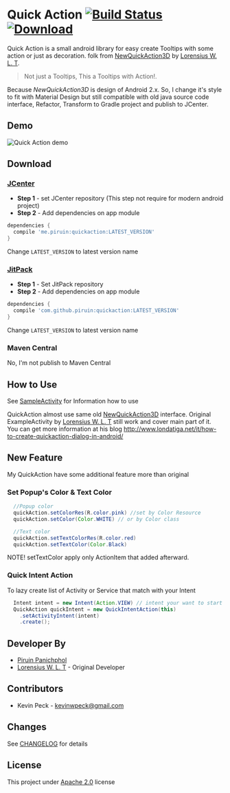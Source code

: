 # Quick Action [![Build Status](https://travis-ci.org/piruin/QuickAction.svg?branch=master)](https://travis-ci.org/piruin/QuickAction) [ ![Download](https://api.bintray.com/packages/blazei/maven/QuickAction/images/download.svg) ](https://bintray.com/blazei/maven/QuickAction/_latestVersion)

Quick Action is a small android library for easy create Tooltips with some action or
just as decoration. folk from [NewQuickAction3D] by [Lorensius W. L. T].

> Not just a Tooltips, This a Tooltips with Action!.

Because *NewQuickAction3D* is design of Android 2.x. So, I change it's style to fit with Material Design
but still compatible with old java source code interface, Refactor, Transform to Gradle project
and publish to JCenter.

## Demo

![Quick Action demo][demo]

## Download

### [JCenter]

- **Step 1** - set JCenter repository (This step not require for modern android project)
- **Step 2** - Add dependencies on app module

```groovy
dependencies {
  compile 'me.piruin:quickaction:LATEST_VERSION'
}
```
Change `LATEST_VERSION` to latest version name

### [JitPack]

- **Step 1** - Set JitPack repository
- **Step 2** - Add dependencies on app module

```groovy
dependencies {
  compile 'com.github.piruin:quickaction:LATEST_VERSION'
}
```
Change `LATEST_VERSION` to latest version name

### Maven Central

No, I'm not publish to Maven Central

## How to Use

See [SampleActivity] for Information how to use

QuickAction almost use same old [NewQuickAction3D] interface. Original ExampleActivity by [Lorensius W. L. T]
still work and cover main part of it.
You can get more information at his blog http://www.londatiga.net/it/how-to-create-quickaction-dialog-in-android/

## New Feature

My QuickAction have some additional feature more than original

### Set Popup's Color & Text Color

```java
  //Popup color
  quickAction.setColorRes(R.color.pink) //set by Color Resource
  quickAction.setColor(Color.WHITE) // or by Color class

  //Text color
  quickAction.setTextColorRes(R.color.red)
  quickAction.setTextColor(Color.Black)
```

NOTE! setTextColor apply only ActionItem that added afterward.

### Quick Intent Action

To lazy create list of Activity or Service that match with your Intent

```java
  Intent intent = new Intent(Action.VIEW) // intent your want to start
  QuickAction quickIntent = new QuickIntentAction(this)
    .setActivityIntent(intent)
    .create();
```

## Developer By

- [Piruin Panichphol]
- [Lorensius W. L. T] - Original Developer

## Contributors

- Kevin Peck - <kevinwpeck@gmail.com>

## Changes

See [CHANGELOG] for details

## License

This project under [Apache 2.0](http://www.apache.org/licenses/LICENSE-2.0) license


[JCenter]: https://bintray.com/bintray/jcenter
[JitPack]: https://jitpack.io/
[CHANGELOG]: https://github.com/piruin/QuickAction/blob/master/CHANGELOG.md
[SampleActivity]: https://github.com/piruin/QuickAction/blob/master/quickaction-sample/src/main/java/me/piruin/quickaction/sample/SampleActivity.java
[NewQuickAction3D]: https://github.com/lorensiuswlt/NewQuickAction3D
[Piruin Panichphol]: https://piruin.me
[Lorensius W. L. T]: http://www.londatiga.net/
[demo]: https://github.com/piruin/QuickAction/blob/master/asset/demo.gif "Demo gif"
